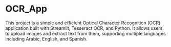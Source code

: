 # OCR_App
 This project is a simple and efficient Optical Character Recognition (OCR) application built with Streamlit, Tesseract OCR, and Python. It allows users to upload images and extract text from them, supporting multiple languages including Arabic, English, and Spanish.
